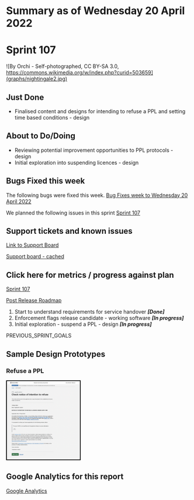 # Summary as of Wednesday 20 April 2022 

# Sprint 107

![By Orchi - Self-photographed, CC BY-SA 3.0, https://commons.wikimedia.org/w/index.php?curid=503659](graphs/nightingale2.jpg)

## Just Done
* Finalised content and designs for intending to refuse a PPL and setting time based conditions  - design

## About to Do/Doing
* Reviewing potential improvement opportunities to PPL protocols - design
* Initial exploration into suspending licences - design

## Bugs Fixed this week
The following bugs were fixed this week.
[Bug Fixes week to Wednesday 20 April 2022](graphs/bugs20042022.png)

We planned the following issues in this sprint 
[Sprint 107](graphs/sprint20042022.png)

## Support tickets and known issues
[Link to Support Board](https://collaboration.homeoffice.gov.uk/jira/secure/RapidBoard.jspa?rapidView=1717&selectedIssue=ASSB-253)

[Support board - cached](graphs/supportBoard20042022.png)

## Click here for metrics / progress against plan
[Sprint 107](graphs/progress20042022.png)

[Post Release Roadmap](graphs/roadmap20042022.png)

1. Start to understand requirements for service handover ***[Done]***
2. Enforcement flags release candidate - working software  ***[In progress]***
3. Initial exploration - suspend a PPL - design ***[In progress]***

PREVIOUS_SPRINT_GOALS

## Sample Design Prototypes
### Refuse a PPL
<a href="graphs/proto1_20042022.png"><img src="graphs/proto1_20042022.png" alt="HTML5 Icon" width="200" style="border:2px solid black"></a>
<br>


## Google Analytics for this report
[Google Analytics](graphs/GA20042022.png)

